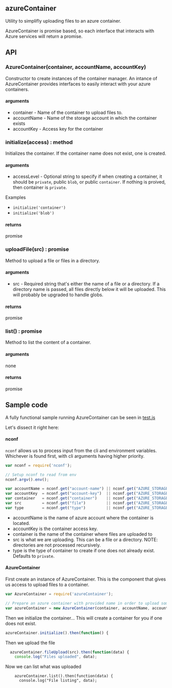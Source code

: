 ## azureContainer
Utility to simplifly uploading files to an azure container.

AzureContainer is promise based, so each interface that interacts with Azure services will return a promise.

## API

### AzureContainer(container, accountName, accountKey)
Constructor to create instances of the container manager. An intance of AzureContainer provides interfaces to easily interact with your azure containers.

#### arguments
- container - Name of the container to upload files to.
- accountName - Name of the storage account in which the container exists
- accountKey - Access key for the container


### initialize(access) : method
Initializes the container.  If the container name does not exist, one is created.

#### arguments
- accessLevel - Optional string to specify if when creating a container, it should be `private`, public `blob`, or public `container`.  If nothing is proived, then container is `private`.

Examples
- `initialize('container')`
- `initialize('blob')`

#### returns
promise


### uploadFile(src) : promise
Method to upload a file or files in a directory.

#### arguments
- src - Required string that's either the name of a file or a directory.  If a directory name is passed, all files directly below it will be uploaded.  This will probably be upgraded to handle globs.

#### returns
promise


### list() : promise
Method to list the content of a container.

#### arguments
none

#### returns
promise


## Sample code

A fully functional sample running AzureContainer can be seen in <a href='https://github.com/MiguelCastillo/azureContainer/blob/master/test.js'>test.js</a>

Let's dissect it right here:

#### nconf
`nconf` allows us to process input from the cli and environment variables.  Whichever is found first, with cli arguments having higher priority.

``` javascript
var nconf = require('nconf');

// Setup nconf to read from env
nconf.argv().env();

var accountName = nconf.get("account-name") || nconf.get("AZURE_STORAGE_ACCOUNT");
var accountKey  = nconf.get("account-key")  || nconf.get("AZURE_STORAGE_ACCESS_KEY");
var container   = nconf.get("container")    || nconf.get("AZURE_STORAGE_CONTAINER");
var src         = nconf.get("file")         || nconf.get("AZURE_STORAGE_FILE");
var type        = nconf.get("type")         || nconf.get("AZURE_STORAGE_TYPE");
```

- accountName is the name of azure account where the container is located.
- accountKey is the container access key.
- container is the name of the container where files are uploaded to
- src is what we are uploading.  This can be a file or a directory.  NOTE: directories are not processed recursively.
- type is the type of container to create if one does not already exist.  Defaults to `private`.


#### AzureContainer

First create an instance of AzureContainer.  This is the component that gives us access to upload files to a container.

``` javascript
var AzureContainer = require('azureContainer');

// Prepare an azure container with provided name in order to upload some files
var azureContainer = new AzureContainer(container, accountName, accountKey);
```

Then we initialize the container... This will create a container for you if one does not exist.
``` javascript
azureContainer.initialize().then(function() {
```

Then we upload the file
``` javascript
  azureContainer.fileUpload(src).then(function(data) {
    console.log("Files uploaded", data);
```

Now we can list what was uploaded
```
    azureContainer.list().then(function(data) {
      console.log("File listing", data);
```
